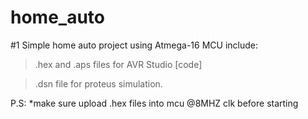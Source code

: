 # home_auto
#1
Simple home auto project using Atmega-16 MCU
include:

>.hex and .aps files for AVR Studio [code]

> .dsn file for proteus simulation.

P.S:
*make sure upload .hex files into mcu @8MHZ clk before starting
